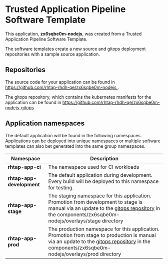 # Trusted Application Pipeline Software Template

This application, **zx6sqbe0m-nodejs**, was created from a Trusted Application Pipeline Software Template.

The software templates create a new source and gitops deployment repositories with a sample source application. 

## Repositories

The source code for your application can be found in [https://github.com/rhtap-rhdh-qe/zx6sqbe0m-nodejs ](https://github.com/rhtap-rhdh-qe/zx6sqbe0m-nodejs ).
 
The gitops repository, which contains the kubernetes manifests for the application can be found in 
[https://github.com/rhtap-rhdh-qe/zx6sqbe0m-nodejs-gitops ](https://github.com/rhtap-rhdh-qe/zx6sqbe0m-nodejs-gitops ) 

## Application namespaces 

The default application will be found in the following namespaces. Applications can be deployed into unique namespaces or multiple software templates can also bet generated into the same group namespaces.  

|  Namespace   |  Description   |  
| -------- | -------- |
| **rhtap-app-ci** | The namespace used for CI workloads |
| **rhtap-app-development** | The default application during development. Every build will be deployed to this namespace for testing. |
| **rhtap-app-stage** | The staging namespace for this application. Promotion from development to stage is manual via an update to the [gitops repository](https://github.com/rhtap-rhdh-qe/zx6sqbe0m-nodejs-gitops ) in the components/zx6sqbe0m-nodejs/overlays/stage directory |
| **rhtap-app-prod** | The production namespace for this application. Promotion from stage to production is manual via an update to the [gitops repository](https://github.com/rhtap-rhdh-qe/zx6sqbe0m-nodejs-gitops ) in the components/zx6sqbe0m-nodejs/overlays/prod directory |